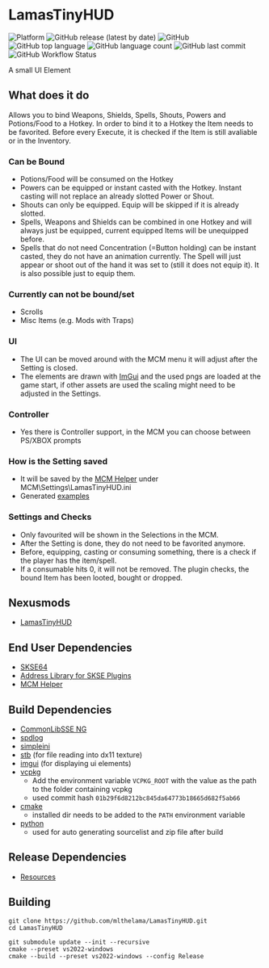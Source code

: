 # LamasTinyHUD
![Platform](https://img.shields.io/static/v1?label=platform&message=windows&color=dimgray&style=plastic&logo=windows)
![GitHub release (latest by date)](https://img.shields.io/github/v/release/mlthelama/LamasTinyHUD?style=plastic)
![GitHub](https://img.shields.io/github/license/mlthelama/LamasTinyHUD?style=plastic)
![GitHub top language](https://img.shields.io/github/languages/top/mlthelama/LamasTinyHUD?style=plastic)
![GitHub language count](https://img.shields.io/github/languages/count/mlthelama/LamasTinyHUD?style=plastic)
![GitHub last commit](https://img.shields.io/github/last-commit/mlthelama/LamasTinyHUD?style=plastic)
![GitHub Workflow Status](https://img.shields.io/github/actions/workflow/status/mlthelama/LamasTinyHUD/main.yml?style=plastic)

A small UI Element

## What does it do
Allows you to bind Weapons, Shields, Spells, Shouts, Powers and Potions/Food to a Hotkey. In order to bind it to a Hotkey the Item needs to be favorited. Before every Execute, it is checked if the Item is still avaliable or in the Inventory.

### Can be Bound
* Potions/Food will be consumed on the Hotkey
* Powers can be equipped or instant casted with the Hotkey. Instant casting will not replace an already slotted Power or Shout.
* Shouts can only be equipped. Equip will be skipped if it is already slotted.
* Spells, Weapons and Shields can be combined in one Hotkey and will always just be equipped, current equipped Items will be unequipped before.
* Spells that do not need Concentration (=Button holding) can be instant casted, they do not have an animation currently. 
  The Spell will just appear or shoot out of the hand it was set to (still it does not equip it). It is also possible just to equip them.

### Currently can not be bound/set
* Scrolls
* Misc Items (e.g. Mods with Traps)

### UI
* The UI can be moved around with the MCM menu it will adjust after the Setting is closed. 
* The elements are drawn with [ImGui](https://github.com/ocornut/imgui) and the used pngs are loaded at the game start, if other assets are used the scaling might need to be adjusted in the Settings.

### Controller
* Yes there is Controller support, in the MCM you can choose between PS/XBOX prompts

### How is the Setting saved
* It will be saved by the [MCM Helper](https://www.nexusmods.com/skyrimspecialedition/mods/53000) under MCM\Settings\LamasTinyHUD.ini
* Generated [examples](https://github.com/mlthelama/LamasTinyHUD/wiki/Generated-Config-Examples)

### Settings and Checks
* Only favourited will be shown in the Selections in the MCM.
* After the Setting is done, they do not need to be favorited anymore.
* Before, equipping, casting or consuming something, there is a check if the player has the item/spell.
* If a consumable hits 0, it will not be removed. The plugin checks, the bound Item has been looted, bought or dropped.

## Nexusmods
* [ LamasTinyHUD](https://www.nexusmods.com/skyrimspecialedition/mods/82545)

## End User Dependencies
* [SKSE64](https://skse.silverlock.org/)
* [Address Library for SKSE Plugins](https://www.nexusmods.com/skyrimspecialedition/mods/32444)
* [MCM Helper](https://www.nexusmods.com/skyrimspecialedition/mods/53000)

## Build Dependencies
* [CommonLibSSE NG](https://github.com/CharmedBaryon/CommonLibSSE-NG)
* [spdlog](https://github.com/gabime/spdlog)
* [simpleini](https://github.com/brofield/simpleini)
* [stb](https://github.com/nothings/stb) (for file reading into dx11 texture)
* [imgui](https://github.com/ocornut/imgui) (for displaying ui elements)
* [vcpkg](https://github.com/microsoft/vcpkg) 
  - Add the environment variable `VCPKG_ROOT` with the value as the path to the folder containing vcpkg
  - used commit hash `01b29f6d8212bc845da64773b18665d682f5ab66`
* [cmake](https://cmake.org) 
  - installed dir needs to be added to the `PATH` environment variable
* [python](https://www.python.org/downloads/)
  - used for auto generating sourcelist and zip file after build

## Release Dependencies
* [Resources](https://github.com/mlthelama/ResourcesForLamasTinyHUD)

## Building 
```
git clone https://github.com/mlthelama/LamasTinyHUD.git
cd LamasTinyHUD

git submodule update --init --recursive
cmake --preset vs2022-windows
cmake --build --preset vs2022-windows --config Release
```
